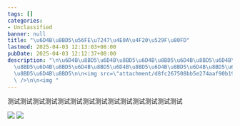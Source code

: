 ```yaml
---
tags: []
categories:
- Unclassified
banner: null
title: "\u6D4B\u8BD5\u56FE\u7247\u4E0A\u4F20\u529F\u80FD"
lastmod: 2025-04-03 12:13:03+08:00
pubDate: 2025-04-03 12:12:37+08:00
description: "\n\u6D4B\u8BD5\u6D4B\u8BD5\u6D4B\u8BD5\u6D4B\u8BD5\u6D4B\u8BD5\u6D4B\
  \u8BD5\u6D4B\u8BD5\u6D4B\u8BD5\u6D4B\u8BD5\u6D4B\u8BD5\u6D4B\u8BD5\u6D4B\u8BD5\u6D4B\
  \u8BD5\u6D4B\u8BD5\n\n<img src=\"attachment/d8fc267508bb5e274aaf90b19d486d3d.webp\"\
  \ />\n\n<img "
---
```


测试测试测试测试测试测试测试测试测试测试测试测试测试测试

<img src="https://r2.artlesbol.top/blog/content/img/d8fc267508bb5e274aaf90b19d486d3d.webp" />

<img src="https://r2.artlesbol.top/blog/content/img/d8fc267508bb5e274aaf90b19d486d3d.webp" />
